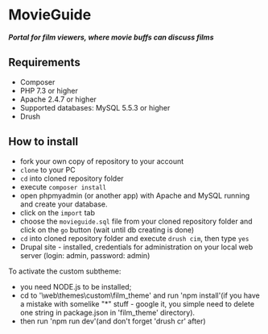 # MovieGuide
***Portal for film viewers, where movie buffs can discuss films***

## Requirements

- Composer
- PHP 7.3 or higher
- Apache 2.4.7 or higher
- Supported databases: MySQL 5.5.3 or higher
- Drush

## How to install
- fork your own copy of repository to your account
- `clone` to your PC
- `cd` into cloned repository folder
- execute `composer install`
- open phpmyadmin (or another app) with Apache and MySQL running and create your database.
- click on the `import` tab
- choose the `movieguide.sql` file from your cloned repository folder and click on the `go` button (wait until db creating is done)
- `cd` into cloned repository folder and execute `drush cim`, then type `yes`
- Drupal site - installed, credentials for administration  on your local web server (login: admin, password: admin)

To activate the custom subtheme:
- you need NODE.js to be installed;
- cd to '\web\themes\custom\film_theme' and run 'npm install'(if you have a mistake with somelike "*" stuff - google it,
you simple need to delete one string in package.json in 'film_theme' directory).
- then run 'npm run dev'(and don't forget 'drush cr' after)
